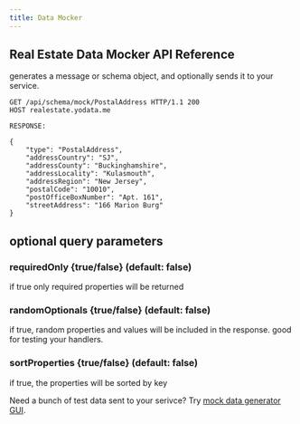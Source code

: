 ```yaml
---
title: Data Mocker
---
```


## Real Estate Data Mocker API Reference

generates a message or schema object, and
optionally sends it to your service.

```http
GET /api/schema/mock/PostalAddress HTTP/1.1 200
HOST realestate.yodata.me

RESPONSE:

{
    "type": "PostalAddress",
    "addressCountry": "SJ",
    "addressCounty": "Buckinghamshire",
    "addressLocality": "Kulasmouth",
    "addressRegion": "New Jersey",
    "postalCode": "10010",
    "postOfficeBoxNumber": "Apt. 161",
    "streetAddress": "166 Marion Burg"
}

```


## optional query parameters

### requiredOnly {true/false} (default: false)
if true only required properties will be returned

### randomOptionals {true/false} (default: false)
if true, random properties and values will be included in the response.
good for testing your handlers.

### sortProperties {true/false} (default: false)
if true, the properties will be sorted by key

Need a bunch of test data sent to your serivce? Try [mock data generator GUI](/tools/mock-data-generator).
